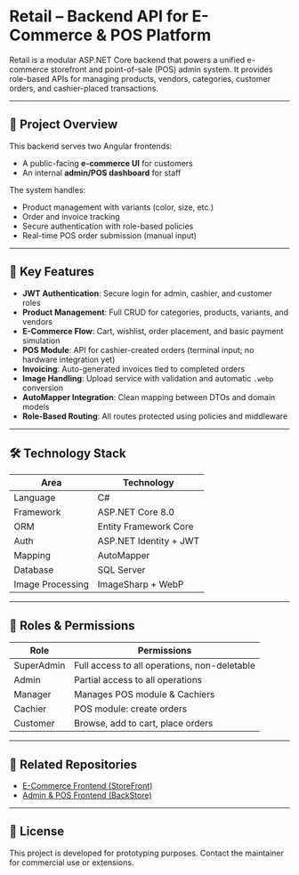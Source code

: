 # Retail – Backend API for E-Commerce & POS Platform

Retail is a modular ASP.NET Core backend that powers a unified e-commerce storefront and point-of-sale (POS) admin system. It provides role-based APIs for managing products, vendors, categories, customer orders, and cashier-placed transactions.

---

## 🧠 Project Overview

This backend serves two Angular frontends:
- A public-facing **e-commerce UI** for customers
- An internal **admin/POS dashboard** for staff

The system handles:
- Product management with variants (color, size, etc.)
- Order and invoice tracking
- Secure authentication with role-based policies
- Real-time POS order submission (manual input)

---

## 🚀 Key Features

- **JWT Authentication**: Secure login for admin, cashier, and customer roles
- **Product Management**: Full CRUD for categories, products, variants, and vendors
- **E-Commerce Flow**: Cart, wishlist, order placement, and basic payment simulation
- **POS Module**: API for cashier-created orders (terminal input; no hardware integration yet)
- **Invoicing**: Auto-generated invoices tied to completed orders
- **Image Handling**: Upload service with validation and automatic `.webp` conversion
- **AutoMapper Integration**: Clean mapping between DTOs and domain models
- **Role-Based Routing**: All routes protected using policies and middleware

---

## 🛠️ Technology Stack

| Area               | Technology               |
|--------------------|--------------------------|
| Language           | C#                       |
| Framework          | ASP.NET Core 8.0         |
| ORM                | Entity Framework Core    |
| Auth               | ASP.NET Identity + JWT   |
| Mapping            | AutoMapper               |
| Database           | SQL Server               |
| Image Processing   | ImageSharp + WebP        |

---

## 🔐 Roles & Permissions

| Role          | Permissions                                   |
|---------------|-----------------------------------------------|
| SuperAdmin    | Full access to all operations, non-deletable  |
| Admin         | Partial access to all operations              |
| Manager       | Manages POS module & Cachiers                 |
| Cachier       | POS module: create orders                     |
| Customer      | Browse, add to cart, place orders             |

---

## 🔗 Related Repositories

- [E-Commerce Frontend (StoreFront)](https://github.com/abdofathy883/StoreFront)
- [Admin & POS Frontend (BackStore)](https://github.com/abdofathy883/BackStore)

---

## 📄 License

This project is developed for prototyping purposes. Contact the maintainer for commercial use or extensions.
